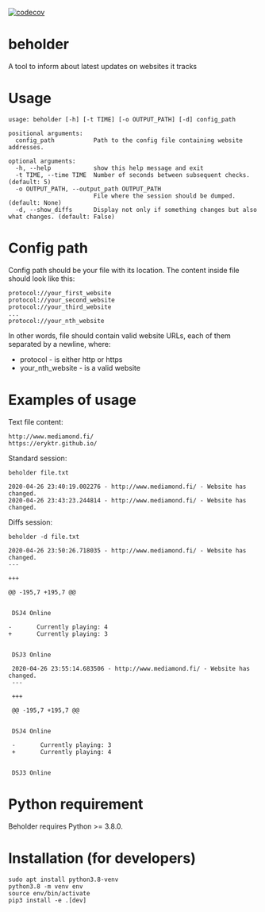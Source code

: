 [![codecov](https://codecov.io/gh/eryktr/beholder/branch/master/graph/badge.svg?token=A0N7L9YHXS)](https://codecov.io/gh/eryktr/beholder)

# beholder
A tool to inform about latest updates on websites it tracks

# Usage
    usage: beholder [-h] [-t TIME] [-o OUTPUT_PATH] [-d] config_path

    positional arguments:
      config_path           Path to the config file containing website addresses.

    optional arguments:
      -h, --help            show this help message and exit
      -t TIME, --time TIME  Number of seconds between subsequent checks. (default: 5)
      -o OUTPUT_PATH, --output_path OUTPUT_PATH
                            File where the session should be dumped. (default: None)
      -d, --show_diffs      Display not only if something changes but also what changes. (default: False)

# Config path
Config path should be your file with its location. The content inside file should look like this:
    
    protocol://your_first_website
    protocol://your_second_website
    protocol://your_third_website
    ...
    protocol://your_nth_website

In other words, file should contain valid website URLs, each of them separated by a newline, where:
* protocol - is either http or https
* your_nth_website - is a valid website
 
 # Examples of usage
Text file content:
 
    http://www.mediamond.fi/
    https://eryktr.github.io/
    
Standard session:
 
    beholder file.txt
    
    2020-04-26 23:40:19.002276 - http://www.mediamond.fi/ - Website has changed.
    2020-04-26 23:43:23.244814 - http://www.mediamond.fi/ - Website has changed.

Diffs session:
 
    beholder -d file.txt
    
    2020-04-26 23:50:26.718035 - http://www.mediamond.fi/ - Website has changed.
    ---

    +++

    @@ -195,7 +195,7 @@


     DSJ4 Online

    -       Currently playing: 4
    +       Currently playing: 3


     DSJ3 Online
     
     2020-04-26 23:55:14.683506 - http://www.mediamond.fi/ - Website has changed.
     ---

     +++

     @@ -195,7 +195,7 @@


     DSJ4 Online

     -       Currently playing: 3
     +       Currently playing: 4


     DSJ3 Online



# Python requirement
Beholder requires Python >= 3.8.0.

# Installation (for developers)

    sudo apt install python3.8-venv
    python3.8 -m venv env
    source env/bin/activate
    pip3 install -e .[dev]
